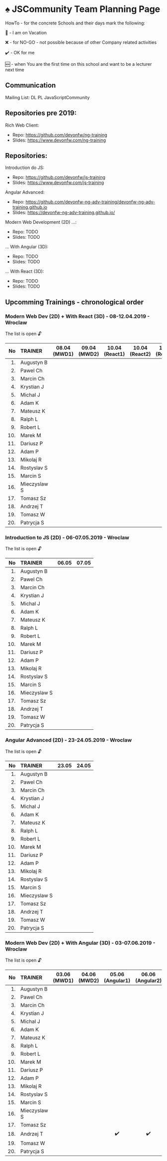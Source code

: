 # :spades: JSCommunity Team Planning Page

HowTo - for the concrete Schools and their days mark the following:

:palm_tree: - I am on Vacation

:x: - for NO-GO - not possible because of other Company related activities

:heavy_check_mark: - OK for me

:new: - when You are the first time on this school and want to be a lecturer next time

## Communication

Mailing List: DL PL JavaScriptCommunity

## Repositories pre 2019:

Rich Web Client:

- Repo: https://github.com/devonfw/ng-training
- Slides: https://www.devonfw.com/ng-training

## Repositories: 

Introduction do JS:

- Repo: https://github.com/devonfw/js-training
- Slides: https://www.devonfw.com/js-training

Angular Advanced:

- Repo: https://github.com/devonfw-ng-adv-training/devonfw-ng-adv-training.github.io
- Slides: https://devonfw-ng-adv-training.github.io/

Modern Web Development (2D) ...:

- Repo: TODO
- Slides: TODO

... With Angular (3D):

- Repo: TODO
- Slides: TODO

... With React (3D):

- Repo: TODO
- Slides: TODO


## Upcomming Trainings - chronological order

### Modern Web Dev (2D)  + With React (3D) -  08-12.04.2019 - Wroclaw

The list is open :unlock:

|  No | TRAINER      |    08.04 (MWD1)    |   09.04 (MWD2)     |    10.04 (React1)  |   10.04 (React2)   |   10.04 (React3)   |
| --: | :----------- | :----------------: | :----------------: | :----------------: | :----------------: | :----------------: |
|  1. | Augustyn B   |                    |                    |                    |                    |                    |
|  2. | Pawel Ch     |                    |                    |                    |                    |                    |
|  3. | Marcin Ch    |                    |                    |                    |                    |                    |
|  4. | Krystian J   |                    |                    |                    |                    |                    |
|  5. | Michal J     |                    |                    |                    |                    |                    |
|  6. | Adam K       |                    |                    |                    |                    |                    |
|  7. | Mateusz K    |                    |                    |                    |                    |                    |
|  8. | Ralph L      |                    |                    |                    |                    |                    |
|  9. | Robert L     |                    |                    |                    |                    |                    |
| 10. | Marek M      |                    |                    |                    |                    |                    |
| 11. | Dariusz P    |                    |                    |                    |                    |                    |
| 12. | Adam P       |                    |                    |                    |                    |                    |
| 13. | Mikolaj R    |                    |                    |                    |                    |                    |
| 14. | Rostyslav S  |                    |                    |                    |                    |                    |
| 15. | Marcin S     |                    |                    |                    |                    |                    |
| 16. | Mieczyslaw S |                    |                    |                    |                    |                    |
| 17. | Tomasz Sz    |                    |                    |                    |                    |                    |
| 18. | Andrzej T    |                    |                    |                    |                    |                    |
| 19. | Tomasz W     |                    |                    |                    |                    |                    |
| 20. | Patrycja S   |                    |                    |                    |                    |                    |



### Introduction to JS (2D) -  06-07.05.2019 - Wroclaw

The list is open :unlock:

|  No | TRAINER      |       06.05        |       07.05        |
| --: | :----------- | :----------------: | :----------------: |
|  1. | Augustyn B   |                    |                    |
|  2. | Pawel Ch     |                    |                    |
|  3. | Marcin Ch    |                    |                    |
|  4. | Krystian J   |                    |                    |
|  5. | Michal J     |                    |                    |
|  6. | Adam K       |                    |                    |
|  7. | Mateusz K    |                    |                    |
|  8. | Ralph L      |                    |                    |
|  9. | Robert L     |                    |                    |
| 10. | Marek M      |                    |                    |
| 11. | Dariusz P    |                    |                    |
| 12. | Adam P       |                    |                    |
| 13. | Mikolaj R    |                    |                    |
| 14. | Rostyslav S  |                    |                    |
| 15. | Marcin S     |                    |                    |
| 16. | Mieczyslaw S |                    |                    |
| 17. | Tomasz Sz    |                    |                    |
| 18. | Andrzej T    |                    |                    |
| 19. | Tomasz W     |                    |                    |
| 20. | Patrycja S   |                    |                    |



### Angular Advanced (2D) -  23-24.05.2019 - Wroclaw

The list is open :unlock:

|  No | TRAINER      |       23.05        |       24.05        |
| --: | :----------- | :----------------: | :----------------: |
|  1. | Augustyn B   |                    |                    |
|  2. | Pawel Ch     |                    |                    |
|  3. | Marcin Ch    |                    |                    |
|  4. | Krystian J   |                    |                    |
|  5. | Michal J     |                    |                    |
|  6. | Adam K       |                    |                    |
|  7. | Mateusz K    |                    |                    |
|  8. | Ralph L      |                    |                    |
|  9. | Robert L     |                    |                    |
| 10. | Marek M      |                    |                    |
| 11. | Dariusz P    |                    |                    |
| 12. | Adam P       |                    |                    |
| 13. | Mikolaj R    |                    |                    |
| 14. | Rostyslav S  |                    |                    |
| 15. | Marcin S     |                    |                    |
| 16. | Mieczyslaw S |                    |                    |
| 17. | Tomasz Sz    |                    |                    |
| 18. | Andrzej T    |                    |                    |
| 19. | Tomasz W     |                    |                    |
| 20. | Patrycja S   |                    |                    |



### Modern Web Dev (2D)  + With Angular (3D) -  03-07.06.2019 - Wroclaw

The list is open :unlock:

|  No | TRAINER      |       03.06 (MWD1) |       04.06 (MWD2) |   05.06 (Angular1) |  06.06 (Angular2)  |  07.06 (Angular3)  |
| --: | :----------- | :----------------: | :----------------: | :----------------: | :----------------: | :----------------: |
|  1. | Augustyn B   |                    |                    |                    |                    |                    |
|  2. | Pawel Ch     |                    |                    |                    |                    |                    |
|  3. | Marcin Ch    |                    |                    |                    |                    |                    |
|  4. | Krystian J   |                    |                    |                    |                    |                    |
|  5. | Michal J     |                    |                    |                    |                    |                    |
|  6. | Adam K       |                    |                    |                    |                    |                    |
|  7. | Mateusz K    |                    |                    |                    |                    |                    |
|  8. | Ralph L      |                    |                    |                    |                    |                    |
|  9. | Robert L     |                    |                    |                    |                    |                    |
| 10. | Marek M      |                    |                    |                    |                    |                    |
| 11. | Dariusz P    |                    |                    |                    |                    |                    |
| 12. | Adam P       |                    |                    |                    |                    |                    |
| 13. | Mikolaj R    |                    |                    |                    |                    |                    |
| 14. | Rostyslav S  |                    |                    |                    |                    |                    |
| 15. | Marcin S     |                    |                    |                    |                    |                    |
| 16. | Mieczyslaw S |                    |                    |                    |                    |                    |
| 17. | Tomasz Sz    |                    |                    |                    |                    |                    |
| 18. | Andrzej T    |                    |                    | :heavy_check_mark: | :heavy_check_mark: | :heavy_check_mark: |
| 19. | Tomasz W     |                    |                    |                    |                    |                    |
| 20. | Patrycja S   |                    |                    |                    |                    |                    |




